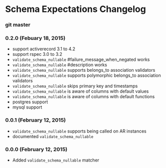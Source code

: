 # Schema Expectations Changelog

### git master

### 0.2.0 (Febuary 18, 2015)

- support activerecord 3.1 to 4.2
- support rspec 3.0 to 3.2
- `validate_schema_nullable` #failure_message_when_negated works
- `validate_schema_nullable` #description works
- `validate_schema_nullable` supports belongs_to association validators
- `validate_schema_nullable` supports polymorphic belongs_to association validators
- `validate_schema_nullable` skips primary key and timestamps
- `validate_schema_nullable` is aware of columns with default values
- `validate_schema_nullable` is aware of columns with default functions
- postgres support
- mysql support

### 0.0.1 (February 12, 2015)

- `validate_schema_nullable` supports being called on AR instances
- documented `validate_schema_nullable`

### 0.0.0 (February 12, 2015)

- Added `validate_schema_nullable` matcher
